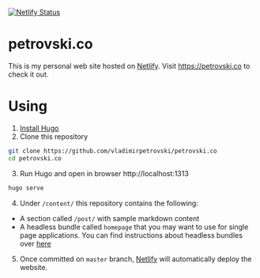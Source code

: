 [![Netlify Status](https://api.netlify.com/api/v1/badges/8af8f284-5996-478e-b9f8-44795b5b6a38/deploy-status)](https://app.netlify.com/sites/petrovski/deploys)

# petrovski.co

This is my personal web site hosted on [Netlify](https://www.netlify.com/). Visit https://petrovski.co to check it out.

# Using

1. [Install Hugo](https://gohugo.io/overview/installing/)
2. Clone this repository
```bash
git clone https://github.com/vladimirpetrovski/petrovski.co
cd petrovski.co
```
3. Run Hugo and open in browser http://localhost:1313
```bash
hugo serve
```
4. Under `/content/` this repository contains the following:
- A section called `/post/` with sample markdown content
- A headless bundle called `homepage` that you may want to use for single page applications. You can find instructions about headless bundles over [here](https://gohugo.io/content-management/page-bundles/#headless-bundle)

5. Once committed on `master` branch, [Netlify](https://www.netlify.com/) will automatically deploy the website.
